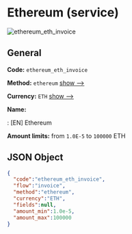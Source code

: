 
# Ethereum (service) 
![ethereum_eth_invoice](https://static.openfintech.io/payment_methods/ethereum_eth_invoice/logo.svg?w=400&c=v0.59.26#w200)  

## General 
 
**Code:** `ethereum_eth_invoice` 
 
**Method:** `ethereum` 
 [show -->](/payment-methods/ethereum/) 
 
**Currency:** `ETH` [show -->](/currencies/ETH/) 
 
**Name:** 
 
:	[EN] Ethereum 
 
**Amount limits:** from `1.0E-5` to `100000` ETH 

## JSON Object 

```json
{
  "code":"ethereum_eth_invoice",
  "flow":"invoice",
  "method":"ethereum",
  "currency":"ETH",
  "fields":null,
  "amount_min":1.0e-5,
  "amount_max":100000
}
```  
